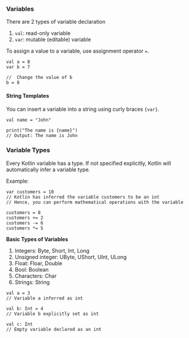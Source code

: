 ### Variables

There are 2 types of variable declaration

1. `val`: read-only variable
2. `var`: mutable (editable) variable

To assign a value to a variable, use assignment operator `=`.

```
val a = 8
var b = 7

//  Change the value of b
b = 8
```

#### String Templates

You can insert a variable into a string using curly braces `{var}`.

```
val name = "John"

print("The name is {name}")
// Output: The name is John
```

### Variable Types

Every Kotlin variable has a type. If not specified explicitly, Kotlin will automatically infer a variable type.

Example:
```
var customers = 10
// Kotlin has inferred the variable customers to be an int
// Hence, you can perform mathematical operations with the variable

customers = 8
customers += 2
customers -= 6
customers *= 5
```

__Basic Types of Variables__

1. Integers: Byte, Short, Int, Long
2. Unsigned integer: UByte, UShort, UInt, ULong
3. Float: Floar, Double
4. Bool: Boolean
5. Characters: Char
6. Strings: String

```
val a = 3
// Variable a inferred as int

val b: Int = 4
// Variable b explicitly set as int

val c: Int
// Empty variable declared as an int
```
